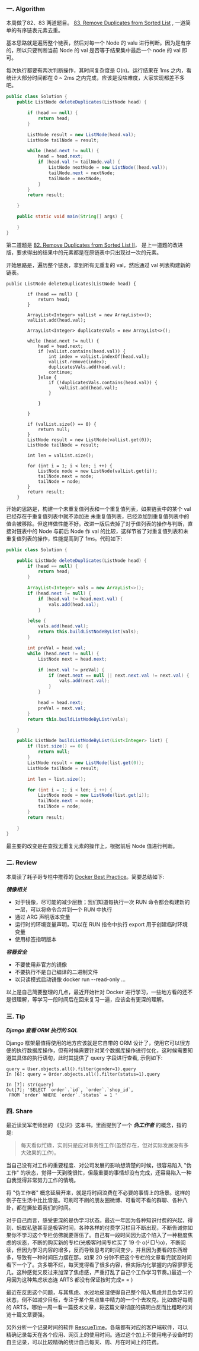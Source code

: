 ### 一. Algorithm

本周做了82、83 两道题目。 [83.
Remove Duplicates from Sorted List](https://leetcode.com/problems/remove-duplicates-from-sorted-list/) , 一道简单的有序链表元素去重。

基本思路就是遍历整个链表，然后对每一个 Node 的 valu 进行判断。因为是有序的，所以只要判断当前 Node 的 val 是否等于结果集中最后一个 node 的 val 即可。

每次执行都要有两次判断操作，其时间复杂度是 O(n)。运行结果在 1ms 之内，看统计大部分时间都在 0 ~ 2ms 之内完成，应该是没啥难度，大家实现都差不多吧。
```Java
public class Solution {
    public ListNode deleteDuplicates(ListNode head) {

        if (head == null) {
            return head;
        }

        ListNode result = new ListNode(head.val);
        ListNode tailNode = result;

        while (head.next != null) {
            head = head.next;
            if (head.val != tailNode.val) {
                ListNode nextNode = new ListNode((head.val));
                tailNode.next = nextNode;
                tailNode = nextNode;
            }
        }
        return result;

    }

    public static void main(String[] args) {

    }
}
```

第二道题是 [
82.
Remove Duplicates from Sorted List II](https://leetcode.com/problems/remove-duplicates-from-sorted-list-ii/)， 是上一道题的改进版，要求得出的结果中的元素都是在原链表中只出现过一次的元素。

开始思路是，遍历整个链表，拿到所有无重复的 val，然后通过 val 列表构建新的链表。

```
public ListNode deleteDuplicates(ListNode head) {

        if (head == null) {
            return head;
        }

        ArrayList<Integer> valList = new ArrayList<>();
        valList.add(head.val);

        ArrayList<Integer> duplicatesVals = new ArrayList<>();

        while (head.next != null) {
            head = head.next;
            if (valList.contains(head.val)) {
                int index = valList.indexOf(head.val);
                valList.remove(index);
                duplicatesVals.add(head.val);
                continue;
            }else {
                if (!duplicatesVals.contains(head.val)) {
                    valList.add(head.val);
                }

            }

        }

        if (valList.size() == 0) {
            return null;
        }
        ListNode result = new ListNode(valList.get(0));
        ListNode tailNode = result;

        int len = valList.size();

        for (int i = 1; i < len; i ++) {
            ListNode node = new ListNode(valList.get(i));
            tailNode.next = node;
            tailNode = node;
        }
        return result;
    }
```

开始的思路是，构建一个未重复值列表和一个重复值列表，如果链表中的某个 val 已经存在于重复值列表中就不添加进 未重复值列表，已经添加到重复值列表中的值会被移除。但这样做性能不好。改进一版后去掉了对于值列表的操作与判断，直接对链表中的 Node 与前后 Node 作 val 的比较，这样节省了对重复值列表和未重复值列表的操作，性能提高到了 1ms。代码如下:

```Java
public class Solution {

    public ListNode deleteDuplicates(ListNode head) {
        if (head == null) {
            return head;
        }

        ArrayList<Integer> vals = new ArrayList<>();
        if (head.next != null) {
            if (head.val != head.next.val) {
                vals.add(head.val);
            }

        }else {
            vals.add(head.val);
            return this.buildListNodeByList(vals);
        }

        int preVal = head.val;
        while (head.next != null) {
            ListNode next = head.next;

            if (next.val != preVal) {
                if (next.next == null || next.next.val != next.val) {
                    vals.add(next.val);
                }
            }

            head = head.next;
            preVal = next.val;
        }
        return this.buildListNodeByList(vals);

    }

    public ListNode buildListNodeByList(List<Integer> list) {
        if (list.size() == 0) {
            return null;
        }
        ListNode result = new ListNode(list.get(0));
        ListNode tailNode = result;

        int len = list.size();

        for (int i = 1; i < len; i ++) {
            ListNode node = new ListNode(list.get(i));
            tailNode.next = node;
            tailNode = node;
        }
        return result;

    }
}
```
最主要的改变是在查找无重复元素的操作上，根据前后 Node 值进行判断。

### 二. Review

本周读了耗子哥专栏中推荐的 [Docker Best Practice](https://github.com/FuriKuri/docker-best-practices#docker-image)。简要总结如下:

***镜像相关***

* 对于镜像，尽可能的减少层数；我们知道每执行一次 RUN 命令都会构建新的一层，可以将命令合并到一个 RUN 中执行
*  通过 ARG 声明版本变量
*  运行时的环境变量声明，可以在 RUN 指令中执行 export 用于创建临时环境变量
*  使用标签指明版本

***容器安全***

- 不要使用非官方的镜像
- 不要执行不是自己编译的二进制文件
- 以只读模式启动镜像 docker run --read-only ...


以上是自己简要整理的几点，最近开始针对 Docker 进行学习，一些地方看的还不是很理解，等学习一段时间后在回来复习一遍，应该会有更深的理解。


### 三. Tip

***Django 查看 ORM 执行的 SQL***

Django 框架最值得使用的地方应该就是它自带的 ORM 设计了，使用它可以很方便的执行数据库操作，但有时候需要针对某个数据库操作进行优化，这时候需要知道其具体的执行语句，此时其提供了 query 字段进行查看, 示例如下:

```
query = User.objects.all().filter(gender=1).query
In [6]: query = Order.objects.all().filter(status=1).query

In [7]: str(query)
Out[7]: 'SELECT `order`.`id`, `order`.`shop_id`, 
 FROM `order` WHERE `order`.`status` = 1 '
```
### 四. Share

最近读吴军老师出的 《见识》这本书，里面提到了一个 ***伪工作者*** 的概念，指的是:

> 每天看似忙碌，实则只是应对事务性工作(虽然存在，但对实际发展没有多大效果的工作)。

当自己没有对工作的重要程度、对公司发展的影响想清楚的时候，很容易陷入 "伪工作" 的状态，觉得一天到晚很忙，但最重要的事情却没有完成，还容易陷入一种自我觉得非常努力工作的情境。

将 "伪工作者" 概念延展开来，就是将时间浪费在不必要的事情上的场景。这样的例子在生活中比比皆是。可刷可不刷的朋友圈微博、可看可不看的群聊、各种八卦，都在撕扯着我们的时间。

对于自己而言，感受更深的是伪学习状态。最近一年因为各种知识付费的兴起，得到、蚂蚁私塾甚至是极客时间，各种各样的付费学习栏目不断出现，不断告诫你如果你不学习这个专栏仿佛就要落伍了。自己有一段时间因为这个陷入了一种极度焦虑的状态，不断的购买新的专栏(光极客时间专栏买了 19 个 o(╯□╰)o)，不断阅读，但因为学习内容的增多，反而导致思考的时间变少，并且因为要看的东西增多，导致有一种时间压力摆在那，如果 20 分钟不把这个专栏的文章看完就没时间看下一个了。贪多嚼不烂，每天觉得看了很多内容，但实际内化掌握的内容寥寥无几。这种感觉又反过来加深了焦虑感，严重打乱了自己个工作学习节奏。)最近一个月因为这种焦虑状态连 ARTS 都没有保证按时完成= = )

最近在反思这个问题，与其焦虑、水过地皮湿使得自己整个陷入焦虑并且伪学习的状态，倒不如减少目标，专注于某个焦点集中精力的一个个去攻克。比如做好每周的 ARTS，哪怕一周一看一篇技术文章，将这篇文章彻底的搞明白反而比粗略的浏览十篇文章要强。

另外分析一个记录时间的软件 [RescueTime](https://www.rescuetime.com)。各端都有对应的客户端软件，可以精确记录每天在各个应用、网页上的使用时间。通过这个加上不使用电子设备时的自主记录，可以比较精确的统计自己每天、周、月在时间上的花费。





